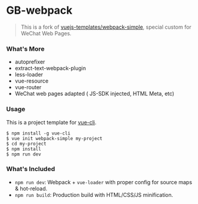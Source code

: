 # GB-webpack

> This is a fork of [vuejs-templates/webpack-simple](https://github.com/vuejs-templates/webpack-simple), special custom for WeChat Web Pages.

### What's More

- autoprefixer
- extract-text-webpack-plugin
- less-loader
- vue-resource
- vue-router
- WeChat web pages adapted ( JS-SDK injected, HTML Meta, etc)



### Usage

This is a project template for [vue-cli](https://github.com/vuejs/vue-cli).

``` 
$ npm install -g vue-cli
$ vue init webpack-simple my-project
$ cd my-project
$ npm install
$ npm run dev
```

### What's Included

- `npm run dev`: Webpack + `vue-loader` with proper config for source maps & hot-reload.
- `npm run build`: Production build with HTML/CSS/JS minification.
